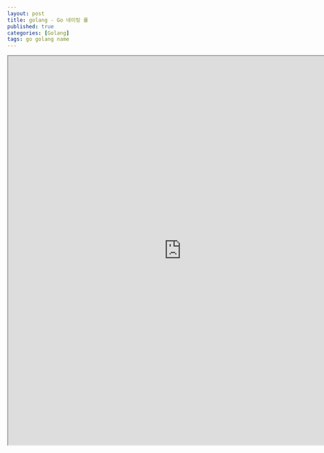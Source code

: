 ```yaml
---
layout: post
title: golang - Go 네이밍 룰
published: true
categories: [Golang]
tags: go golang name
---
```

<iframe width="800" height="900" width="800" height="900" src="https://docs.google.com/document/d/e/2PACX-1vTvjBUXwHI7NUCkeEi5B26rNr0z71ultvIOKKbqgurvyhFCnaOSgtosYHIJt1lyOsk-G0GSVfwLmExW/pub?embedded=true"></iframe>    
  